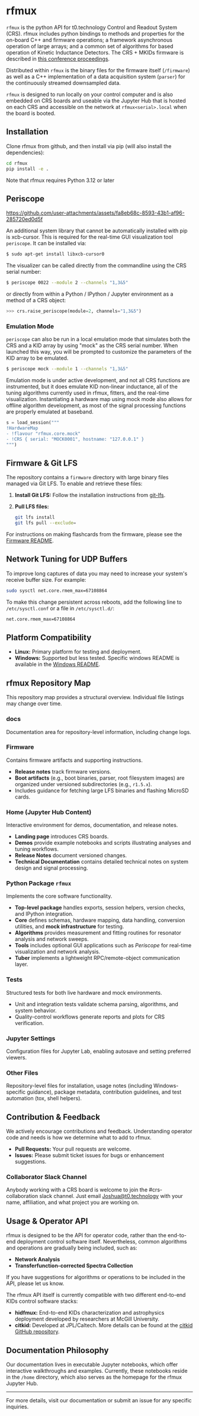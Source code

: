 # rfmux

`rfmux` is the python API for t0.technology Control and Readout System (CRS).
rfmux includes python bindings to methods and properties for the on-board C++ and firmware operations; a framework asynchronous operation of large arrays; and a common set of algorithms for based operation of Kinetic Inductance Detectors.
The CRS + MKIDs firmware is described in [this conference proceedings](https://arxiv.org/abs/2406.16266).

Distributed within `rfmux` is the binary files for the firmware itself (`/firmware`) as well as a C++ implementation of a data acquisition system (`parser`) for the continuously streamed downsampled data.

`rfmux` is designed to run locally on your control computer and is also embedded on CRS boards and useable via the Jupyter Hub that is hosted on each CRS and accessible on the network at `rfmux<serial>.local` when the board is booted.

## Installation

Clone rfmux from github, and then install via pip (will also install the dependencies):

```bash
cd rfmux
pip install -e .
```

Note that rfmux requires Python 3.12 or later

## Periscope

https://github.com/user-attachments/assets/fa8eb68c-8593-43b1-af96-285720ed0d5f

An additional system library that cannot be automatically installed with pip is xcb-cursor.
This is required for the real-time GUI visualization tool `periscope`. It can be installed via:
```bash
$ sudo apt-get install libxcb-cursor0
```
The visualizer can be called directly from the commandline using the CRS serial number:
```bash
$ periscope 0022 --module 2 --channels "1,3&5"
```
or directly from within a Python / IPython / Jupyter environment as a method of a CRS object:
```python
>>> crs.raise_periscope(module=2, channels="1,3&5")
```

### Emulation Mode

`periscope` can also be run in a local emulation mode that simulates both the CRS and a KID array by using "mock" as the CRS serial number.
When launched this way, you will be prompted to customize the parameters of the KID array to be emulated.

```bash
$ periscope mock --module 1 --channels "1,3&5"
```

Emulation mode is under active development, and not all CRS functions are instrumented, but it does emulate KID non-linear inductance, all of the tuning algorithms currently used in rfmux, fitters, and the real-time visualization.
Instantiating a hardware map using mock mode also allows for offline algorithm development, as most of the signal processing functions are properly emulated at baseband.

```python
s = load_session("""
!HardwareMap
- !flavour "rfmux.core.mock"
- !CRS { serial: "MOCK0001", hostname: "127.0.0.1" }
""")
```

## Firmware & Git LFS

The repository contains a `firmware` directory with large binary files managed via Git LFS. To enable and retrieve these files:

1. **Install Git LFS:** Follow the installation instructions from [git-lfs](https://git-lfs.github.com/).
2. **Pull LFS files:**

   ```bash
   git lfs install
   git lfs pull --exclude=
   ```

For instructions on making flashcards from the firmware, please see the [Firmware README](./firmware/README.md).

## Network Tuning for UDP Buffers

To improve long captures of data you may need to increase your system's receive buffer size. For example:

```bash
sudo sysctl net.core.rmem_max=67108864
```

To make this change persistent across reboots, add the following line to `/etc/sysctl.conf` or a file in `/etc/sysctl.d/`:

```bash
net.core.rmem_max=67108864
```

## Platform Compatibility

- **Linux:** Primary platform for testing and deployment.
- **Windows:** Supported but less tested. Specific windows README is available in the [Windows README](./README.Windows.md).

## rfmux Repository Map  
This repository map provides a structural overview. Individual file listings may change over time.  

### docs  
Documentation area for repository-level information, including change logs.  

### Firmware  
Contains firmware artifacts and supporting instructions.  
- **Release notes** track firmware versions.  
- **Boot artifacts** (e.g., boot binaries, parser, root filesystem images) are organized under versioned subdirectories (e.g., `r1.5.x`).  
- Includes guidance for fetching large LFS binaries and flashing MicroSD cards.  

### Home (Jupyter Hub Content)  
Interactive environment for demos, documentation, and release notes.  
- **Landing page** introduces CRS boards.  
- **Demos** provide example notebooks and scripts illustrating analyses and tuning workflows.  
- **Release Notes** document versioned changes.  
- **Technical Documentation** contains detailed technical notes on system design and signal processing.  

### Python Package `rfmux`  
Implements the core software functionality.  
- **Top-level package** handles exports, session helpers, version checks, and IPython integration.  
- **Core** defines schemas, hardware mapping, data handling, conversion utilities, and **mock infrastructure** for testing.
- **Algorithms** provides measurement and fitting routines for resonator analysis and network sweeps.  
- **Tools** includes optional GUI applications such as *Periscope* for real-time visualization and network analysis.  
- **Tuber** implements a lightweight RPC/remote-object communication layer.  

### Tests  
Structured tests for both live hardware and mock environments.  
- Unit and integration tests validate schema parsing, algorithms, and system behavior.  
- Quality-control workflows generate reports and plots for CRS verification.  

### Jupyter Settings  
Configuration files for Jupyter Lab, enabling autosave and setting preferred viewers.  

### Other Files  
Repository-level files for installation, usage notes (including Windows-specific guidance), package metadata, contribution guidelines, and test automation (tox, shell helpers). 

## Contribution & Feedback

We actively encourage contributions and feedback. Understanding operator code and needs is how we determine what to add to rfmux.
- **Pull Requests:** Your pull requests are welcome.
- **Issues:** Please submit ticket issues for bugs or enhancement suggestions.

### Collaborator Slack Channel
Anybody working with a CRS board is welcome to join the #crs-collaboration slack channel.
Just email Joshua@t0.technology with your name, affiliation, and what project you are working on.


## Usage & Operator API

rfmux is designed to be the API for operator code, rather than the end-to-end deployment control software itself.
Nevertheless, common algorithms and operations are gradually being included, such as:
- **Network Analysis**
- **Transferfunction-corrected Spectra Collection**

If you have suggestions for algorithms or operations to be included in the API, please let us know.


The rfmux API itself is currently compatible with two different end-to-end KIDs control software stacks:
- **hidfmux:** End-to-end KIDs characterization and astrophysics deployment developed by researchers at McGill University.
- **citkid:** Developed at JPL/Caltech. More details can be found at the [citkid GitHub repository](https://github.com/loganfoote/citkid).

## Documentation Philosophy

Our documentation lives in executable Jupyter notebooks, which offer interactive walkthroughs and examples. Currently, these notebooks reside in the `/home` directory, which also serves as the homepage for the rfmux Jupyter Hub.

---

For more details, visit our documentation or submit an issue for any specific inquiries.
